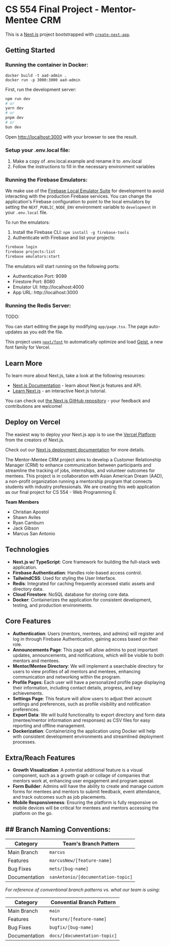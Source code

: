 # CS 554 Final Project - Mentor-Mentee CRM

This is a [Next.js](https://nextjs.org) project bootstrapped with [`create-next-app`](https://nextjs.org/docs/app/api-reference/cli/create-next-app).

## Getting Started

### Running the container in Docker:

```
docker build -t aad-admin .
docker run -p 3000:3000 aad-admin
```

First, run the development server:

```bash
npm run dev
# or
yarn dev
# or
pnpm dev
# or
bun dev
```

Open [http://localhost:3000](http://localhost:3000) with your browser to see the result.

### Setup your .env.local file:

1. Make a copy of .env.local.example and rename it to .env.local
2. Follow the instructions to fill in the necessary environment variables

### Running the Firebase Emulators:

We make use of the [Firebase Local Emulator Suite](https://firebase.google.com/docs/emulator-suite) for development to avoid interacting with the production Firebase services. You can change the application's Firebase configuration to point to the local emulators by setting the `NEXT_PUBLIC_NODE_ENV` environment variable to `development` in your `.env.local` file.

To run the emulators:

1. Install the Firebase CLI: `npm install -g firebase-tools`
2. Authenticate with Firebase and list your projects:

```bash
firebase login
firebase projects:list
firebase emulators:start
```

The emulators will start running on the following ports:

- Authentication Port: 9099
- Firestore Port: 8080
- Emulator UI: http://localhost:4000
- App URL: http://localhost:3000

### Running the Redis Server:

TODO:

You can start editing the page by modifying `app/page.tsx`. The page auto-updates as you edit the file.

This project uses [`next/font`](https://nextjs.org/docs/app/building-your-application/optimizing/fonts) to automatically optimize and load [Geist](https://vercel.com/font), a new font family for Vercel.

## Learn More

To learn more about Next.js, take a look at the following resources:

- [Next.js Documentation](https://nextjs.org/docs) - learn about Next.js features and API.
- [Learn Next.js](https://nextjs.org/learn) - an interactive Next.js tutorial.

You can check out [the Next.js GitHub repository](https://github.com/vercel/next.js) - your feedback and contributions are welcome!

## Deploy on Vercel

The easiest way to deploy your Next.js app is to use the [Vercel Platform](https://vercel.com/new?utm_medium=default-template&filter=next.js&utm_source=create-next-app&utm_campaign=create-next-app-readme) from the creators of Next.js.

Check out our [Next.js deployment documentation](https://nextjs.org/docs/app/building-your-application/deploying) for more details.

The Mentor-Mentee CRM project aims to develop a Customer Relationship Manager (CRM) to enhance communication between participants and streamline the tracking of jobs, internships, and volunteer outcomes for mentees. This project is in collaboration with Asian American Dream (AAD), a non-profit organization running a mentorship program that connects students with industry professionals. We are creating this web application as our final project for CS 554 - Web Programming II.

**Team Members**

- Christian Apostol
- Shawn Aviles
- Ryan Camburn
- Jack Gibson
- Marcus San Antonio

## Technologies

- **Next.js w/ TypeScript**: Core framework for building the full-stack web application.
- **Firebase Authentication**: Handles role-based access control.
- **TailwindCSS**: Used for styling the User Interface.
- **Redis**: Integrated for caching frequently accessed static assets and directory data.
- **Cloud Firestore**: NoSQL database for storing core data.
- **Docker**: Containerizes the application for consistent development, testing, and production environments.

## Core Features

- **Authentication**: Users (mentors, mentees, and admins) will register and log in through Firebase Authentication, gaining access based on their role.
- **Announcements Page**: This page will allow admins to post important updates, announcements, and notifications, which will be visible to both mentors and mentees.
- **Mentor/Mentee Directory**: We will implement a searchable directory for users to view profiles of all mentors and mentees, enhancing communication and networking within the program.
- **Profile Pages**: Each user will have a personalized profile page displaying their information, including contact details, progress, and key achievements.
- **Settings Page**: This feature will allow users to adjust their account settings and preferences, such as profile visibility and notification preferences.
- **Export Data**: We will build functionality to export directory and form data (mentee/mentor information and responses) as CSV files for easy reporting and offline management.
- **Dockerization**: Containerizing the application using Docker will help with consistent development environments and streamlined deployment processes.

## Extra/Reach Features

- **Growth Visualization**: A potential additional feature is a visual component, such as a growth graph or collage of companies that mentors work at, enhancing user engagement and program appeal.
- **Form Builder**: Admins will have the ability to create and manage custom forms for mentees and mentors to submit feedback, event attendance, and track outcomes such as job placements.
- **Mobile Responsiveness**: Ensuring the platform is fully responsive on mobile devices will be critical for mentees and mentors accessing the platform on the go.

## ## Branch Naming Conventions:

| Category      | Team's Branch Pattern              |
| ------------- | ---------------------------------- |
| Main Branch   | `marcus`                           |
| Features      | `marcusNew/[feature-name]`         |
| Bug Fixes     | `mets/[bug-name]`                  |
| Documentation | `sanAntonio/[documentation-topic]` |

_For reference of conventional branch patterns vs. what our team is using:_

| Category      | Convential Branch Pattern    |
| ------------- | ---------------------------- |
| Main Branch   | `main`                       |
| Features      | `feature/[feature-name]`     |
| Bug Fixes     | `bugfix/[bug-name]`          |
| Documentation | `docs/[documentation-topic]` |

```

```
